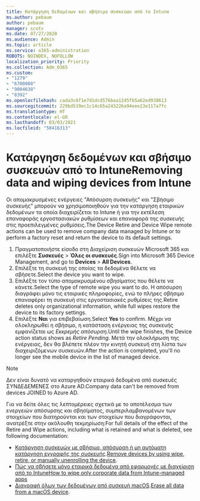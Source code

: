 ```yaml
---
title: Κατάργηση δεδομένων και σβήσιμο συσκευών από το Intune
ms.author: pebaum
author: pebaum
manager: scotv
ms.date: 07/27/2020
ms.audience: Admin
ms.topic: article
ms.service: o365-administration
ROBOTS: NOINDEX, NOFOLLOW
localization_priority: Priority
ms.collection: Adm_O365
ms.custom:
- "1279"
- "6700008"
- "9004638"
- "8392"
ms.openlocfilehash: cada3c6f1e7d1dcd576baa1245fb5a62ed938613
ms.sourcegitcommit: 229bd519ec1c14c65a243226a94eee23e117a7fc
ms.translationtype: HT
ms.contentlocale: el-GR
ms.lasthandoff: 03/03/2021
ms.locfileid: "50416313"
---
```

# <a name="removing-data-and-wiping-devices-from-intune"></a><span data-ttu-id="02d4d-102">Κατάργηση δεδομένων και σβήσιμο συσκευών από το Intune</span><span class="sxs-lookup"><span data-stu-id="02d4d-102">Removing data and wiping devices from Intune</span></span>

<span data-ttu-id="02d4d-103">Οι απομακρυσμένες ενέργειες "Απόσυρση συσκευής" και "Σβήσιμο συσκευής" μπορούν να χρησιμοποιηθούν για την κατάργηση εταιρικών δεδομένων τα οποία διαχειρίζεται το Intune ή για την εκτέλεση επαναφοράς εργοστασιακών ρυθμίσεων και επαναφορά της συσκευής στις προεπιλεγμένες ρυθμίσεις.</span><span class="sxs-lookup"><span data-stu-id="02d4d-103">The Device Retire and Device Wipe remote actions can be used to remove company data managed by Intune or to perform a factory reset and return the device to its default settings.</span></span>

1. <span data-ttu-id="02d4d-104">Πραγματοποιήστε είσοδο στη Διαχείριση συσκευών Microsoft 365 και επιλέξτε **Συσκευές** > **Όλες οι συσκευές**.</span><span class="sxs-lookup"><span data-stu-id="02d4d-104">Sign into Microsoft 365 Device Management, and go to **Devices** > **All Devices**.</span></span>
2. <span data-ttu-id="02d4d-105">Επιλέξτε τη συσκευή της οποίας τα δεδομένα θέλετε να σβήσετε.</span><span class="sxs-lookup"><span data-stu-id="02d4d-105">Select the device you want to wipe.</span></span>
3. <span data-ttu-id="02d4d-106">Επιλέξτε τον τύπο απομακρυσμένου σβησίματος που θέλετε να κάνετε.</span><span class="sxs-lookup"><span data-stu-id="02d4d-106">Select the type of remote wipe you want to do.</span></span> <span data-ttu-id="02d4d-107">Η απόσυρση διαγράφει μόνο τις εταιρικές πληροφορίες, ενώ το πλήρες σβήσιμο επαναφέρει τη συσκευή στις εργοστασιακές ρυθμίσεις της.</span><span class="sxs-lookup"><span data-stu-id="02d4d-107">Retire deletes only organizational information, while full wipes restore the device to its factory settings.</span></span>
4. <span data-ttu-id="02d4d-108">Επιλέξτε **Ναι** για επιβεβαίωση.</span><span class="sxs-lookup"><span data-stu-id="02d4d-108">Select **Yes** to confirm.</span></span> <span data-ttu-id="02d4d-109">Μέχρι να ολοκληρωθεί η σβήσιμο, η κατάσταση ενέργειας της συσκευής εμφανίζεται ως *Εκκρεμής απόσυρση*.</span><span class="sxs-lookup"><span data-stu-id="02d4d-109">Until the wipe finishes, the Device action status shows as *Retire Pending*.</span></span>
    <span data-ttu-id="02d4d-110">Μετά την ολοκλήρωση της ενέργειας, δεν θα βλέπετε πλέον την κινητή συσκευή στη λίστα των διαχειριζόμενων συσκευών.</span><span class="sxs-lookup"><span data-stu-id="02d4d-110">After the action is completed, you'll no longer see the mobile device in the list of managed device.</span></span>

> [!NOTE]
> <span data-ttu-id="02d4d-111">Δεν είναι δυνατό να καταργηθούν εταιρικά δεδομένα από συσκευές ΣΥΝΔΕΔΕΜΕΝΕΣ στο Azure AD.</span><span class="sxs-lookup"><span data-stu-id="02d4d-111">Company data can't be removed from devices JOINED to Azure AD.</span></span> 

<span data-ttu-id="02d4d-112">Για να δείτε όλες τις λεπτομέρειες σχετικά με το αποτέλεσμα των ενεργειών απόσυρσης και σβησίματος, συμπεριλαμβανομένων των στοιχείων που διατηρούνται και των στοιχείων που διαγράφονται, ανατρέξτε στην ακόλουθη τεκμηρίωση:</span><span class="sxs-lookup"><span data-stu-id="02d4d-112">For full details of the effect of the Retire and Wipe actions, including what is retained and what is deleted, see following documentation:</span></span>

- <span data-ttu-id="02d4d-113">[Κατάργηση συσκευών με σβήσιμο, απόσυρση ή μη αυτόματη κατάργηση εγγραφής της συσκευής](https://docs.microsoft.com/mem/intune/remote-actions/devices-wipe).</span><span class="sxs-lookup"><span data-stu-id="02d4d-113">[Remove devices by using wipe, retire, or manually unenrolling the device](https://docs.microsoft.com/mem/intune/remote-actions/devices-wipe).</span></span>
- [<span data-ttu-id="02d4d-114">Πώς να σβήσετε μόνο εταιρικά δεδομένα από εφαρμογές με διαχείριση από το Intune</span><span class="sxs-lookup"><span data-stu-id="02d4d-114">How to wipe only corporate data from Intune-managed apps</span></span>](https://docs.microsoft.com/mem/intune/apps/apps-selective-wipe)
- <span data-ttu-id="02d4d-115">[Διαγραφή όλων των δεδομένων από συσκευή macOS](https://docs.microsoft.com/mem/intune/remote-actions/device-erase).</span><span class="sxs-lookup"><span data-stu-id="02d4d-115">[Erase all data from a macOS device](https://docs.microsoft.com/mem/intune/remote-actions/device-erase).</span></span>
